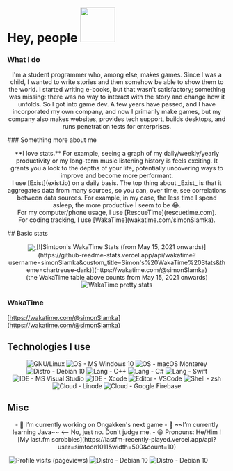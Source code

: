 # Hey, people <img src="https://github.com/simonSlamka/simonSlamka/blob/834880a865bb9b629ecbd092282f6ec3f9afb45d/v.gif" width="80px">

### What I do
<p align="center">
I'm a student programmer who, among else, makes games. Since I was a child, I wanted to write stories and then somehow be able to show them to the world. I started writing e-books, but that wasn't satisfactory; something was missing: there was no way to interact with the story and change how it unfolds. So I got into game dev. A few years have passed, and I have incorporated my own company, and now I primarily make games, but my company also makes websites, provides tech support, builds desktops, and runs penetration tests for enterprises.
</p>
### Something more about me
<p align="center">
**I love stats.** For example, seeing a graph of my daily/weekly/yearly productivity or my long-term music listening history is feels exciting. It grants you a look to the depths of your life, potentially uncovering ways to improve and become more performant.
<br/>I use [Exist](exist.io) on a daily basis. The top thing about _Exist_ is that it aggregates data from many sources, so you can, over time, see correlations between data sources. For example, in my case, the less time I spend asleep, the more productive I seem to be 😂.
<br/>For my computer/phone usage, I use [RescueTime](rescuetime.com).
<br/>For coding tracking, I use [WakaTime](wakatime.com/simonSlamka).
</p>
## Basic stats
<p align="center">
    <a href="https://ongakken.com/">
        <img align="center" src="https://github-readme-stats.vercel.app/api?username=simonSlamka&theme=chartreuse-dark&include_all_commits=true&count_private=true&line_height=25&show_icons=true" />
    </a>
    [![Simtoon's WakaTime Stats (from May 15, 2021 onwards)](https://github-readme-stats.vercel.app/api/wakatime?username=simonSlamka&custom_title=Simon's%20WakaTime%20Stats&theme=chartreuse-dark)](https://wakatime.com/@simonSlamka)
    <br/>
(the WakaTime table above counts from May 15, 2021 onwards)

<img src="https://github.com/simonSlamka/simonSlamka/blob/main/images/stat.svg" alt="WakaTime pretty stats"/>

### WakaTime
[https://wakatime.com/@simonSlamka](https://wakatime.com/@simonSlamka)
</p>

## Technologies I use

<p align="center">
  <a>
    <img src="https://img.shields.io/badge/OS-GNU%2FLinux-informational?style=flat&color=0000ff" alt="GNU/Linux"/>
  </a>
  <a>
    <img src="https://img.shields.io/badge/OS-Microsoft%20Windows%2010-informational?style=flat&color=0000ff" alt="OS - MS Windows 10"/>
  </a>
  <a>
    <img src="https://img.shields.io/badge/OS-macOS%20Monterey-informational?style=flat&color=0000ff" alt="OS - macOS Monterey"/>
  </a>
  <a>
    <img src="https://img.shields.io/badge/Distro-Debian%2010-informational?style=flat&color=0000ff" alt="Distro - Debian 10"/>
  </a>
  <a>
    <img src="https://img.shields.io/badge/Lang-C++-informational?style=flat&color=0000ff" alt="Lang - C++"/>
  </a>
  <a>
    <img src="https://img.shields.io/badge/Lang-C%23-informational?style=flat&color=0000ff" alt="Lang - C#"/>
  </a>
  <a>
    <img src="https://img.shields.io/badge/Lang-Swift-informational?style=flat&color=0000ff" alt="Lang - Swift"/>
  </a>
  <a>
    <img src="https://img.shields.io/badge/IDE-Microsoft%20Visual%20Studio-informational?style=flat&color=0000ff" alt="IDE - MS Visual Studio"/>
  </a>
  <a>
    <img src="https://img.shields.io/badge/IDE-Xcode-informational?style=flat&color=0000ff" alt="IDE - Xcode"/>
  </a>
  <a>
    <img src="https://img.shields.io/badge/Editor-VSCode-informational?style=flat&color=0000ff" alt="Editor - VSCode"/>
  </a>
  <a>
    <img src="https://img.shields.io/badge/Shell-zsh-informational?style=flat&color=0000ff" alt="Shell - zsh"/>
  </a>
  <a>
    <img src="https://img.shields.io/badge/Cloud-linode-informational?style=flat&color=0000ff" alt="Cloud - Linode"/>
  </a>
  <a>
    <img src="https://img.shields.io/badge/Cloud-Google%20Firebase-informational?style=flat&color=0000ff" alt="Cloud - Google Firebase"/>
  </a>
</p>

## Misc
<p align="center">
- 🔭 I’m currently working on Ongakken's next game
- 🌱 ~~I’m currently learning Java~~ <-- No, just no. Don't judge me.
- 😄 Pronouns: He/Him
![My last.fm scrobbles](https://lastfm-recently-played.vercel.app/api?user=simtoon1011&width=500&count=10)

![]()
  <a>
    <img src="https://komarev.com/ghpvc/?username=simonSlamka" alt="Profile visits (pageviews)"/>
  </a>
    <a>
    <img src="https://img.shields.io/badge/Distro-Debian%2010-informational?style=flat&color=0000ff" alt="Distro - Debian 10"/>
  </a>
    <a>
    <img src="https://img.shields.io/badge/Distro-Debian%2010-informational?style=flat&color=0000ff" alt="Distro - Debian 10"/>
  </a>
</p>